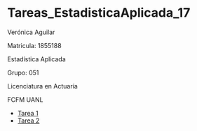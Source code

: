 # Tareas_EstadisticaAplicada_17

Verónica Aguilar 

Matricula: 1855188

Estadística Aplicada

Grupo: 051

Licenciatura en Actuaría 

FCFM UANL

* [Tarea 1](https://github.com/RoniAguilar/Tareas_EstadisticaAplicada_17/blob/main/VVAO_1855188_Estad%C3%ADsticaAplicadaG51_tarea1.ipynb)
* [Tarea 2](https://github.com/RoniAguilar/Tareas_EstadisticaAplicada_17/blob/main/VVAO_1855188_Estad%C3%ADsticaAplicadaG51_tarea2.ipynb)
